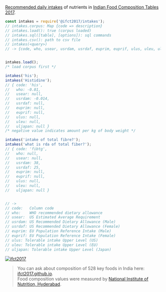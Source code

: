 [Recommended daily intakes] of nutrients in [Indian Food Composition Tables 2017].

```javascript
const intakes = require('@ifct2017/intakes');
// intakes.corpus: Map {code => description}
// intakes.load(): true (corpus loaded)
// intakes.sql([table], [options]): sql commands
// intakes.csv(): path to csv file
// intakes(<query>)
// -> {code, who, usear, usrdam, usrdaf, euprim, euprif, ulus, uleu, uljapan} if found, null otherwise


intakes.load();
/* load corpus first */

intakes('his');
intakes('Histidine');
// { code: 'his',
//   who: -0.01,
//   usear: null,
//   usrdam: -0.014,
//   usrdaf: null,
//   euprim: null,
//   euprif: null,
//   ulus: null,
//   uleu: null,
//   uljapan: null }
/* negative value indicates amount per kg of body weight */

intakes('intake of total fibre?');
intakes('what is rda of total fiber?');
// { code: 'fibtg',
//   who: null,
//   usear: null,
//   usrdam: 38,
//   usrdaf: 25,
//   euprim: null,
//   euprif: null,
//   ulus: null,
//   uleu: null,
//   uljapan: null }


// ->
// code:   Column code
// who:    WHO recommended dietary allowance
// usear:  US Estimated Average Requirement
// usrdam: US Recommended Dietary Allowance (Male)
// usrdaf: US Recommended Dietary Allowance (Female)
// euprim: EU Population Reference Intake (Male)
// euprif: EU Population Reference Intake (Female)
// ulus: Tolerable intake Upper Level (US)
// uleu: Tolerable intake Upper Level (EU)
// uljapan: Tolerable intake Upper Level (Japan)
```


[![ifct2017](http://ninindia.org/images/ifct_2017.png)](https://www.npmjs.com/package/ifct2017)
> You can ask about composition of 528 key foods in India here: [ifct2017.github.io].<br>
> Food composition values were measured by [National Institute of Nutrition, Hyderabad].

[Indian Food Composition Tables 2017]: http://ifct2017.com/
[Recommended daily intakes]: https://github.com/ifct2017/intakes/tree/master/index.csv
[ifct2017.github.io]: https://ifct2017.github.io
[National Institute of Nutrition, Hyderabad]: http://www.ninindia.org
